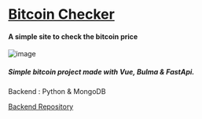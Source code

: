 <p align="center">
  <a href="https://bitcoin-vue.netlify.app" target="_blank"><h1>Bitcoin Checker </h1></a>
</p>

#### A simple site to check the bitcoin price


![image](https://i.ibb.co/bvHTRXX/Captura-de-tela-de-2021-01-16-19-56-43.png)

##### Simple bitcoin project made with Vue, Bulma & FastApi.

Backend : Python & MongoDB

<p>
  <a href="https://github.com/xjhofernandes/vue-bitcoin-backend" target="_blank">Backend Repository</a>
</p>
